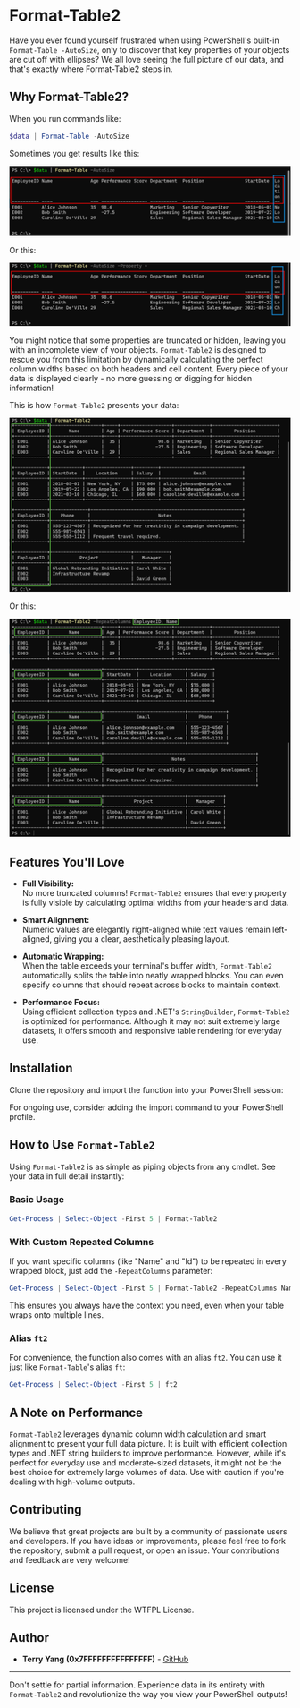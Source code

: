# Format-Table2

Have you ever found yourself frustrated when using PowerShell's built-in `Format-Table -AutoSize`, only to discover that key properties of your objects are cut off with ellipses? We all love seeing the full picture of our data, and that's exactly where Format-Table2 steps in.

## Why Format-Table2?

When you run commands like:

```powershell
$data | Format-Table -AutoSize
```

Sometimes you get results like this:

![](https://github.com/0x7FFFFFFFFFFFFFFF/Format-Table2/blob/main/assets/a.png?raw=true)

Or this:

![](https://github.com/0x7FFFFFFFFFFFFFFF/Format-Table2/blob/main/assets/b.png?raw=true)

You might notice that some properties are truncated or hidden, leaving you with an incomplete view of your objects. `Format-Table2` is designed to rescue you from this limitation by dynamically calculating the perfect column widths based on both headers and cell content. Every piece of your data is displayed clearly - no more guessing or digging for hidden information!

This is how `Format-Table2` presents your data:

![](https://github.com/0x7FFFFFFFFFFFFFFF/Format-Table2/blob/main/assets/c.png?raw=true)

Or this:

![](https://github.com/0x7FFFFFFFFFFFFFFF/Format-Table2/blob/main/assets/d.png?raw=true)

## Features You'll Love

- **Full Visibility:**  
  No more truncated columns! `Format-Table2` ensures that every property is fully visible by calculating optimal widths from your headers and data.

- **Smart Alignment:**  
  Numeric values are elegantly right-aligned while text values remain left-aligned, giving you a clear, aesthetically pleasing layout.

- **Automatic Wrapping:**  
  When the table exceeds your terminal's buffer width, `Format-Table2` automatically splits the table into neatly wrapped blocks. You can even specify columns that should repeat across blocks to maintain context.

- **Performance Focus:**  
  Using efficient collection types and .NET's `StringBuilder`, `Format-Table2` is optimized for performance. Although it may not suit extremely large datasets, it offers smooth and responsive table rendering for everyday use.

## Installation

Clone the repository and import the function into your PowerShell session:

For ongoing use, consider adding the import command to your PowerShell profile.

## How to Use `Format-Table2`

Using `Format-Table2` is as simple as piping objects from any cmdlet. See your data in full detail instantly:

### Basic Usage

```powershell
Get-Process | Select-Object -First 5 | Format-Table2
```

### With Custom Repeated Columns

If you want specific columns (like "Name" and "Id") to be repeated in every wrapped block, just add the `-RepeatColumns` parameter:

```powershell
Get-Process | Select-Object -First 5 | Format-Table2 -RepeatColumns Name, Id
```

This ensures you always have the context you need, even when your table wraps onto multiple lines.

### Alias `ft2`

For convenience, the function also comes with an alias `ft2`. You can use it just like `Format-Table`'s alias `ft`:

```powershell
Get-Process | Select-Object -First 5 | ft2
```


## A Note on Performance

`Format-Table2` leverages dynamic column width calculation and smart alignment to present your full data picture. It is built with efficient collection types and .NET string builders to improve performance. However, while it's perfect for everyday use and moderate-sized datasets, it might not be the best choice for extremely large volumes of data. Use with caution if you're dealing with high-volume outputs.

## Contributing

We believe that great projects are built by a community of passionate users and developers. If you have ideas or improvements, please feel free to fork the repository, submit a pull request, or open an issue. Your contributions and feedback are very welcome!

## License

This project is licensed under the WTFPL License.

## Author

- **Terry Yang (0x7FFFFFFFFFFFFFFF)** - [GitHub](https://github.com/0x7FFFFFFFFFFFFFFF/Format-Table2 "GitHub")

---

Don't settle for partial information. Experience data in its entirety with `Format-Table2` and revolutionize the way you view your PowerShell outputs!

